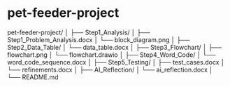 # pet-feeder-project
pet-feeder-project/
│
├── Step1_Analysis/
│   ├── Step1_Problem_Analysis.docx
│   └── block_diagram.png
│
├── Step2_Data_Table/
│   └── data_table.docx
│
├── Step3_Flowchart/
│   ├── flowchart.png
│   └── flowchart.drawio
│
├── Step4_Word_Code/
│   └── word_code_sequence.docx
│
├── Step5_Testing/
│   ├── test_cases.docx
│   └── refinements.docx
│
├── AI_Reflection/
│   └── ai_reflection.docx
│
└── README.md
